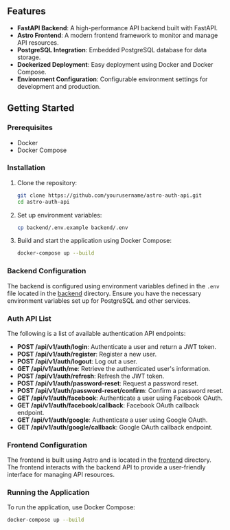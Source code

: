 ## Features

- **FastAPI Backend**: A high-performance API backend built with FastAPI.
- **Astro Frontend**: A modern frontend framework to monitor and manage API resources.
- **PostgreSQL Integration**: Embedded PostgreSQL database for data storage.
- **Dockerized Deployment**: Easy deployment using Docker and Docker Compose.
- **Environment Configuration**: Configurable environment settings for development and production.

## Getting Started

### Prerequisites

- Docker
- Docker Compose

### Installation

1. Clone the repository:
    ```sh
    git clone https://github.com/yourusername/astro-auth-api.git
    cd astro-auth-api
    ```

2. Set up environment variables:
    ```sh
    cp backend/.env.example backend/.env
    ```

3. Build and start the application using Docker Compose:
    ```sh
    docker-compose up --build
    ```

### Backend Configuration

The backend is configured using environment variables defined in the `.env` file located in the [backend](http://_vscodecontentref_/2) directory. Ensure you have the necessary environment variables set up for PostgreSQL and other services.

### Auth API List

The following is a list of available authentication API endpoints:

- **POST /api/v1/auth/login**: Authenticate a user and return a JWT token.
- **POST /api/v1/auth/register**: Register a new user.
- **POST /api/v1/auth/logout**: Log out a user.
- **GET /api/v1/auth/me**: Retrieve the authenticated user's information.
- **POST /api/v1/auth/refresh**: Refresh the JWT token.
- **POST /api/v1/auth/password-reset**: Request a password reset.
- **POST /api/v1/auth/password-reset/confirm**: Confirm a password reset.
- **GET /api/v1/auth/facebook**: Authenticate a user using Facebook OAuth.
- **GET /api/v1/auth/facebook/callback**: Facebook OAuth callback endpoint.
- **GET /api/v1/auth/google**: Authenticate a user using Google OAuth.
- **GET /api/v1/auth/google/callback**: Google OAuth callback endpoint.

### Frontend Configuration

The frontend is built using Astro and is located in the [frontend](http://_vscodecontentref_/3) directory. The frontend interacts with the backend API to provide a user-friendly interface for managing API resources.

### Running the Application

To run the application, use Docker Compose:
```sh
docker-compose up --build
